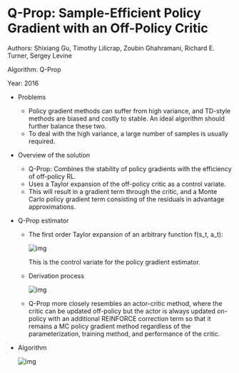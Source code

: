 # Q-Prop: Sample-Efficient Policy Gradient with an Off-Policy Critic

Authors: Shixiang Gu, Timothy Lilicrap, Zoubin Ghahramani, Richard E. Turner, Sergey Levine

Algorithm: Q-Prop

Year: 2016

- Problems

  - Policy gradient methods can suffer from high variance, and TD-style methods are biased and costly to stable. An ideal algorithm should further balance these two.
  - To deal with the high variance, a large number of samples is usually required.

- Overview of the solution

  - Q-Prop: Combines the stability of policy gradients with the efficiency of off-policy RL.
  - Uses a Taylor expansion of the off-policy critic as a control variate.
  - This will result in a gradient term through the critic, and a Monte Carlo policy gradient term consisting of the residuals in advantage approximations.

- Q-Prop estimator

  - The first order Taylor expansion of an arbitrary function f(s_t, a_t):

    ![img](https://github.com/RPC2/DRL_paper_summary/blob/master/imgs/022_1.png)

    This is the control variate for the policy gradient estimator.

  - Derivation process

    ![img](https://github.com/RPC2/DRL_paper_summary/blob/master/imgs/022_2.png)

  - Q-Prop more closely resembles an actor-critic method, where the critic can be updated off-policy but the actor is always updated on-policy with an additional REINFORCE correction term so that it remains a MC policy gradient method regardless of the parameterization, training method, and performance of the critic.

- Algorithm

  ![img](https://github.com/RPC2/DRL_paper_summary/blob/master/imgs/022_3.png)

